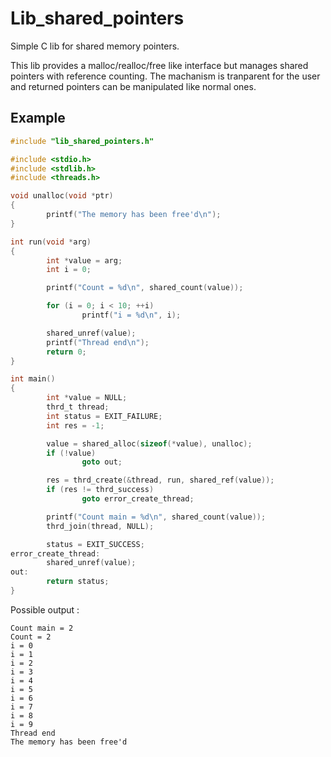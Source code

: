 # Lib_shared_pointers

Simple C lib for shared memory pointers.

This lib provides a malloc/realloc/free like interface but manages shared pointers with reference counting.
The machanism is tranparent for the user and returned pointers can be manipulated like normal ones.

## Example

```C
#include "lib_shared_pointers.h"

#include <stdio.h>
#include <stdlib.h>
#include <threads.h>

void unalloc(void *ptr)
{
        printf("The memory has been free'd\n");
}

int run(void *arg)
{
        int *value = arg;
        int i = 0;

        printf("Count = %d\n", shared_count(value));

        for (i = 0; i < 10; ++i)
                printf("i = %d\n", i);

        shared_unref(value);
        printf("Thread end\n");
        return 0;
}

int main()
{
        int *value = NULL;
        thrd_t thread;
        int status = EXIT_FAILURE;
        int res = -1;

        value = shared_alloc(sizeof(*value), unalloc);
        if (!value)
                goto out;

        res = thrd_create(&thread, run, shared_ref(value));
        if (res != thrd_success)
                goto error_create_thread;

        printf("Count main = %d\n", shared_count(value));
        thrd_join(thread, NULL);

        status = EXIT_SUCCESS;
error_create_thread:
        shared_unref(value);
out:
        return status;
}
```

Possible output :
```
Count main = 2
Count = 2
i = 0
i = 1
i = 2
i = 3
i = 4
i = 5
i = 6
i = 7
i = 8
i = 9
Thread end
The memory has been free'd
```
